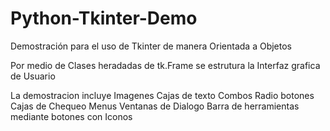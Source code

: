 # Python-Tkinter-Demo
Demostración para el uso de Tkinter de manera Orientada a Objetos

Por medio de Clases heradadas de tk.Frame se estrutura la Interfaz grafica de Usuario 

La demostracion incluye
Imagenes
Cajas de texto
Combos
Radio botones
Cajas de Chequeo
Menus
Ventanas de Dialogo
Barra de herramientas mediante botones con Iconos
